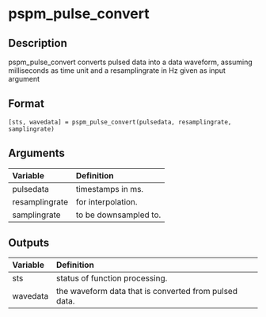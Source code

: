 # pspm_pulse_convert
## Description
pspm_pulse_convert converts pulsed data into a data waveform, assuming milliseconds as time unit and a resamplingrate in Hz given as input argument

## Format
`[sts, wavedata] = pspm_pulse_convert(pulsedata, resamplingrate, samplingrate)`

## Arguments
| Variable | Definition |
|:--|:--|
| pulsedata | timestamps in ms. |
| resamplingrate | for interpolation. |
| samplingrate | to be downsampled to. |

## Outputs
| Variable | Definition |
|:--|:--|
| sts | status of function processing. |
| wavedata | the waveform data that is converted from pulsed data. |

